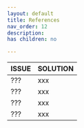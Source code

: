 ```yaml
---
layout: default
title: References
nav_order: 12
description: 
has children: no

---
```


| ISSUE                      |   SOLUTION     |
| ---                        |  -----------   |
| ???                        |      xxx       |
| ???                        |      xxx       |
| ???                        |      xxx       |
| ???                        |      xxx       |